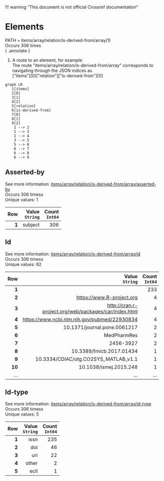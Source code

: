 !!! warning "This document is not official Crossref documentation"
# Elements
PATH = items/array/relation/is-derived-from/array(1)  
Occurs 306 times  
{ .annotate }

1. A route to an element, for example:  
   The route "items/array/relation/is-derived-from/array" corresponds to navigating through the JSON indices as  
   ["items"][0]["relation"]["is-derived-from"][0]  

```mermaid
graph LR
   1[items]
   2[0]
   3[1]
   4[2]
   5[relation]
   6[is-derived-from]
   7[0]
   8[1]
   9[2]
    1 --> 2
    1 --> 3
    1 --> 4
    3 --> 5
    5 --> 6
    6 --> 7
    6 --> 8
    6 --> 9
```


## Asserted-by
See more information: [items/array/relation/is-derived-from/array/asserted-by](asserted-by/index.md)  
Occurs 306 timess  
Unique values: 1  

| **Row** | **Value**<br>`String` | **Count**<br>`Int64` |
|--------:|----------------------:|---------------------:|
| **1**   | subject               | 306                  |

## Id
See more information: [items/array/relation/is-derived-from/array/id](id/index.md)  
Occurs 306 timess  
Unique values: 62  

| **Row** | **Value**<br>`String`                                 | **Count**<br>`Int64` |
|--------:|------------------------------------------------------:|---------------------:|
| **1**   |                                                       | 233                  |
| **2**   | https://www.R-project.org                             | 4                    |
| **3**   | http://cran.r-project.org/web/packages/car/index.html | 4                    |
| **4**   | https://www.ncbi.nlm.nih.gov/pubmed/22930834          | 4                    |
| **5**   | 10.1371/journal.pone.0061217                          | 2                    |
| **6**   | MedPharmRes                                           | 2                    |
| **7**   | 2456-3927                                             | 2                    |
| **8**   | 10.3389/fmicb.2017.01434                              | 1                    |
| **9**   | 10.3334/CDIAC/otg.CO2SYS\_MATLAB\_v1.1                | 1                    |
| **10**  | 10.1038/ismej.2015.248                                | 1                    |
| ... | ... | ... |

## Id-type
See more information: [items/array/relation/is-derived-from/array/id-type](id-type/index.md)  
Occurs 306 timess  
Unique values: 5  

| **Row** | **Value**<br>`String` | **Count**<br>`Int64` |
|--------:|----------------------:|---------------------:|
| **1**   | issn                  | 235                  |
| **2**   | doi                   | 46                   |
| **3**   | uri                   | 22                   |
| **4**   | other                 | 2                    |
| **5**   | ecli                  | 1                    |

